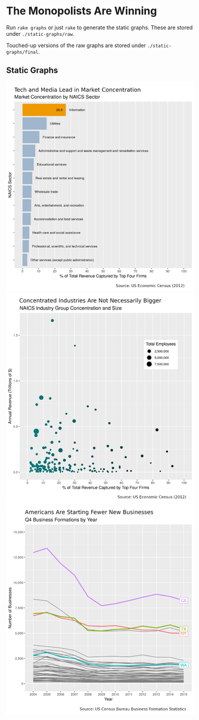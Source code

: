 # The Monopolists Are Winning
Run `rake graphs` or just `rake` to generate the static graphs. These are
stored under `./static-graphs/raw`.

Touched-up versions of the raw graphs are stored under `./static-graphs/final`.

## Static Graphs
![](./static-graphs/final/sectors.png)
![](./static-graphs/final/sizes.png)
![](./static-graphs/final/business-formation.png)
